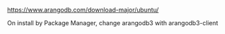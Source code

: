 https://www.arangodb.com/download-major/ubuntu/

On install by Package Manager, change arangodb3 with arangodb3-client
